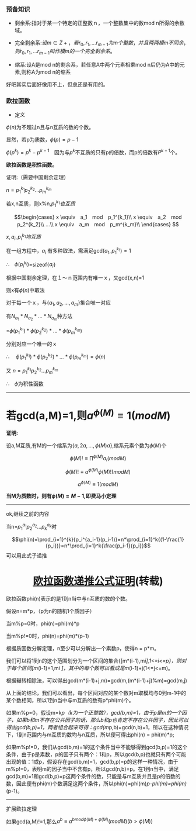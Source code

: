 ### 预备知识

* 剩余系:指对于某一个特定的正整数ｎ，一个整数集中的数mod n所得的余数域。

* 完全剩余系:$设m∈Z+，若r_0,r_1,...r_{m-1}为m个整数，并且两两模m不同余，则r_0,r_1,...r_{m-1}叫作模m的一个完全剩余系。$

* 缩系:设A是mod n的剩余系，若任意A中两个元素相乘mod n后仍为A中的元素,则称A为mod n的缩系

好吧其实后面好像用不上，但总还是有用的。

### 欧拉函数

* 定义

$\phi(n)$为不超过n且与n互质的数的个数。

显然，若p为质数，$\phi(p)=p-1$

$\phi(p^k)=p^k-p^{k-1}$　因为与$p^k$不互质的只有p的倍数，而p的倍数有$P^{k-1}$个。

**欧拉函数是积性函数。**

证明:（需要中国剩余定理）

$n=p_1^{k_1}p_2^{k_2}...p_m^{k_m}$

若x,n互质，则x%n,$p_1^{k_1}也互质$

$$\begin{cases}
x \equiv　a_1　mod　p_1^{k_1}\\
x \equiv　a_2　mod　p_2^{k_2}\\
...\\
x \equiv　a_m　mod　p_m^{k_m}\\
\end{cases}
$$

$x,a_i,p_i^{k_1}均互质$

在一组方程中，$a_i$ 有多种取法，需满足gcd($a_1,p_1^{k_1})=1$

$\therefore$　$\phi(p_i^{k_i})$=sizeof{$a_i$}

根据中国剩余定理，在１～ｎ范围内有唯一ｘ，又gcd(x,n)=1

则x有$\phi(n)$中取法

对于每一个ｘ，与{$a_1,a_2,...,a_m$}集合唯一对应

有$N_{a_1}*N_{a_2}*...*N_{a_m}$种方法

=$\phi(p_1^{k_1})*\phi(p_2^{k_2})*...*\phi(p_m^{k_m})$

分别对应一个唯一的ｘ

$\therefore$　 $\phi(p_1^{k_1})*\phi(p_2^{k_2})*...*\phi(p_m^{k_m})=\phi(n)$

又 $n=p_1^{k_1}p_2^{k_2}...p_m^{k_m}$

$\therefore$　$\phi$为积性函数

---

# 若gcd(a,M)=1,则$a^{\phi(M)} \equiv　1　(mod　M)$

**证明:**

设a,M互质,有M的一个缩系为{$a,2a,...,\phi(M)a$},缩系元素个数为$\phi(M)$个

$$\phi(M)!　\equiv　\prod^{\phi(M)}{a_i}　(mod　M) $$

$$\phi(M)!　\equiv　a^{\phi(M)}\phi(M)!　(mod　M) $$

$$a^{\phi(M)} \equiv　1　(mod　M)$$

**当M为质数时，则有$\phi(M)=M-1$,即费马小定理**

---

ok,继续之前的内容

当n=$p_1^{a_1}p_2^{a_2}...p_k^{a_k}$时

$$\phi(n)=\prod_{i=1}^{k}{p_i^{a_i-1}(p_i-1)}=n*\prod_{i=1}^k{(1-\frac{1}{p_i})}=n*\prod_{i=1}^k{\frac{p_i-1}{p_i}}$$
可以用此式子递推

# <center>[欧拉函数递推公式证明](https://www.wandouip.com/t5i88841/)(转载)</center>

欧拉函数phi(n)表示的是1到n当中与n互质的数的个数。

假设n=m*p，（p为n的随机1个质因子）

当m%p=0时，phi(n)=phi(m)*p

当m%p!=0时，phi(n)=phi(m)*(p-1)

根据质因数分解定理，n至少可以分解出一个素数p，使得n = p*m。

我们可以将1到n的这个范围划分为一个区间的集合{[m*(i-1),m*i],1<=i<=p}，则对于每个区间[m*(i-1)+1,m*i ]，其中的每个数可以看成是m*(i-1)+j(1<=j<=m)。

根据辗转相除法，可以得出gcd(m*(i-1)+j,m)=gcd(m,(m*(i-1)+j)%m)=gcd(m,j)

从上面的结论，我们可以看出，每个区间对应的某个数对m取模均与0到m-1中的某个数相同，所以1到n当中与m互质的数有p*phi(m)个。

如果m%p=0，假设m=k*p（k为一个正整数），gcd(b,m)=1，由于p是m的一个因子，如果b和m不存在公共因子的话，那么b和p也肯定不存在公共因子，因此可以得出gcd(b,p)=1，两者组合起来可得：gcd(m*p,b)=gcd(n,b)=1，所以在这种情况下，1到n范围内与m互质的数均与n互质，所以便可得出phi(n) = phi(m)*p;

如果m%p!=0，我们从gcd(b,m)=1的这个条件当中不能够得到gcd(b,p)=1的这个条件，由于p是素数，p的因子只有两个：1和p，所以gcd(b,p)也就只有两个可能出现的值：1或p，假设存在gcd(b,m)=1，gcd(b,p)=p的这样一种情况，由于m%p!=0，表明m的因子当中不含有p，所以gcd(n,b)=p。在1到n当中，满足gcd(b,m)=1和gcd(b,p)=p这两个条件的数，只能是与m互质并且是p的倍数的数，因此便有phi(m)个数满足这两个条件，所以phi(n)=phi(m)*p-phi(m)=phi(m)*(p-1)。

---
扩展欧拉定理

如果gcd(a,M)!=1,那么$a^b \equiv a^{b　mod　\phi(M)+\phi(M)}　(mod　M)(b>\phi(M))$

